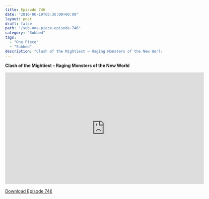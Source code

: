 ```yaml
---
title: Episode 746
date: "2016-06-19T05:30:00+00:00"
layout: post
draft: false
path: "/sub-one-piece-episode-746"
category: "Subbed"
tags:
  - "One Piece"
  - "Subbed"
description: "Clash of the Mightiest – Raging Monsters of the New World"
---
```


**Clash of the Mightiest – Raging Monsters of the New World**

<iframe width="640" height="360" src="https://www.rapidvideo.com/e/G6FRPGPFJC" frameborder="0" marginwidth=0 marginheight=0 scrolling=no allowfullscreen></iframe>

<a href="http://ouo.io/qs/eCodkFEQ?s=https://rapidvid.to/d/https://www.rapidvideo.com/e/G6FRPGPFJC">Download Episode 746</a>
